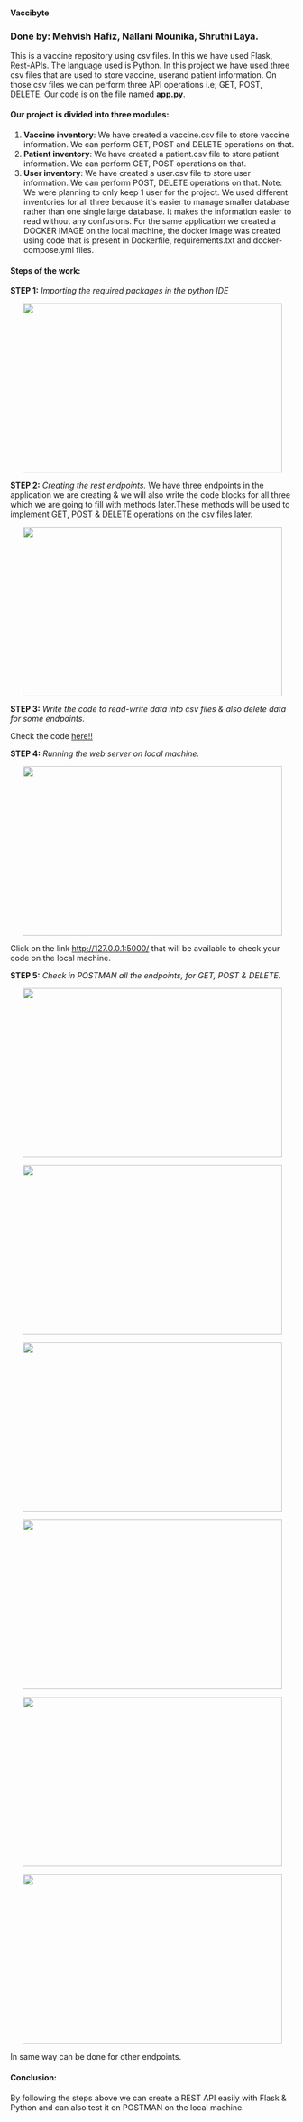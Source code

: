 #### Vaccibyte
### Done by: Mehvish Hafiz, Nallani Mounika, Shruthi Laya.
This is a vaccine repository using csv files.
In this we have used Flask, Rest-APIs. The language used is Python.
In this project we have used three csv files that are used to store vaccine, userand patient information. On those csv files we can perform three API operations i.e; GET, POST, DELETE.
Our code is on the file named **app.py**.
#### Our project is divided into three modules:
1. **Vaccine inventory**: We have created a vaccine.csv file to store vaccine information. We can perform GET, POST and DELETE operations on that.
2. **Patient inventory**: We have created a patient.csv file to store patient information. We can perform GET, POST operations on that.
3. **User inventory**: We have created a user.csv file to store user information. We can perform POST, DELETE operations on that. Note: We were planning to only keep 1 user for the project.
We used different inventories for all three because it's easier to manage smaller database rather than one single large database. It makes the information easier to read without any confusions.
For the same application we created a DOCKER IMAGE on the local machine, the docker image was created using code that is present in Dockerfile, requirements.txt and docker-compose.yml files.

#### Steps of the work:
**STEP 1:** _Importing the required packages in the python IDE_

<p align="center">
  <img width="460" height="300" src="https://user-images.githubusercontent.com/82588312/115039573-3562bb00-9eee-11eb-81f0-a17ddc07389f.png">
</p>


**STEP 2:** _Creating the rest endpoints._ We have three endpoints in the application we are creating & we will also write the code blocks for all three which we are going to fill with methods later.These methods will be used to implement GET, POST & DELETE operations on the csv files later.

<p align="center">
  <img width="460" height="300" src="https://user-images.githubusercontent.com/82588312/115040072-adc97c00-9eee-11eb-9031-1c00c2500a2c.png">
</p>


**STEP 3:** _Write the code to read-write data into csv files & also delete data for some endpoints._

Check the code [here!!](https://github.com/mehvish24/Vaccibyte/blob/main/app.py)

**STEP 4:** _Running the web server on local machine._

<p align="center">
  <img width="460" height="300" src="https://user-images.githubusercontent.com/82588312/115042224-e8341880-9ef0-11eb-90ae-72cc480859ba.png">
</p>


Click on the link http://127.0.0.1:5000/ that will be available to check your code on the local machine.

**STEP 5:** _Check in POSTMAN all the endpoints, for GET, POST & DELETE._

<p align="center">
  <img width="460" height="300" src="https://user-images.githubusercontent.com/82588312/115044601-49f58200-9ef3-11eb-8139-e408a8d9d5a3.png">
</p>

<p align="center">
  <img width="460" height="300" src="https://user-images.githubusercontent.com/82588312/115042977-9e97fd80-9ef1-11eb-9107-0abdb7ef3bc3.png">
</p>

<p align="center">
  <img width="460" height="300" src="https://user-images.githubusercontent.com/82588312/115045644-53331e80-9ef4-11eb-8bd8-e99239378686.png">
</p>

<p align="center">
  <img width="460" height="300" src="https://user-images.githubusercontent.com/82588312/115043335-0a7a6600-9ef2-11eb-9271-6c15c11ccdcd.png">
</p>

<p align="center">
  <img width="460" height="300" src="https://user-images.githubusercontent.com/82588312/115045936-97262380-9ef4-11eb-90ca-702da0352f0a.png">
</p>

<p align="center">
  <img width="460" height="300" src="https://user-images.githubusercontent.com/82588312/115043604-4e6d6b00-9ef2-11eb-9625-6baeb3534d9e.png">
</p>


In same way can be done for other endpoints.

#### **Conclusion:** 
By following the steps above we can create a REST API easily with Flask & Python and can also test it on POSTMAN on the local machine.





